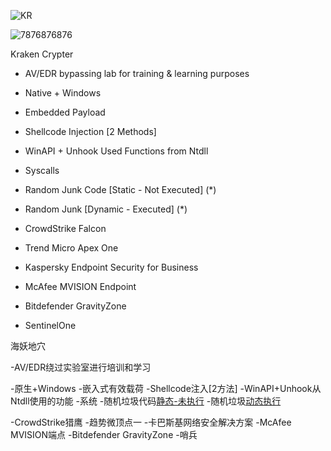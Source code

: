 ![KR](https://github.com/asciistring/Kraken-Crypter/assets/163448819/91bdee4c-17d8-42cc-b4ed-ff79d73bb9c3)

![7876876876](https://github.com/asciistring/Kraken-Crypter/assets/163448819/57e32c41-9b82-45bf-8920-9747690c8f8b)

Kraken Crypter 

- AV/EDR bypassing lab for training & learning purposes

- Native + Windows
- Embedded Payload
- Shellcode Injection [2 Methods]
- WinAPI + Unhook Used Functions from Ntdll
- Syscalls 
- Random Junk Code [Static - Not Executed] (*)
- Random Junk [Dynamic - Executed] (*)

- CrowdStrike Falcon 
- Trend Micro Apex One
- Kaspersky Endpoint Security for Business
- McAfee MVISION Endpoint
- Bitdefender GravityZone
- SentinelOne


海妖地穴

-AV/EDR绕过实验室进行培训和学习

-原生+Windows
-嵌入式有效载荷
-Shellcode注入[2方法]
-WinAPI+Unhook从Ntdll使用的功能
-系统
-随机垃圾代码[静态-未执行](*)
-随机垃圾[动态执行](*)

-CrowdStrike猎鹰
-趋势微顶点一
-卡巴斯基网络安全解决方案
-McAfee MVISION端点
-Bitdefender GravityZone
-哨兵


